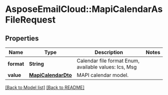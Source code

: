 # AsposeEmailCloud::MapiCalendarAsFileRequest
## Properties
Name | Type | Description | Notes
------------ | ------------- | ------------- | -------------
**format** | **String** | Calendar file format Enum, available values: Ics, Msg | 
**value** | [**MapiCalendarDto**](MapiCalendarDto.md) | MAPI calendar model.              | 



[[Back to Model list]](Models.md) [[Back to README]](README.md)



